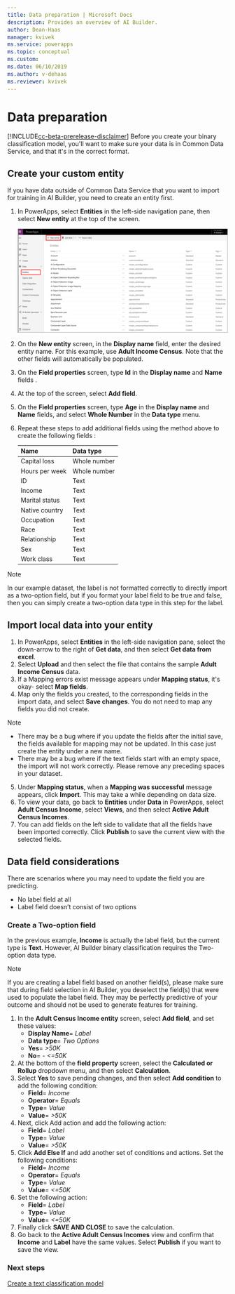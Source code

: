 ```yaml
---
title: Data preparation | Microsoft Docs
description: Provides an overview of AI Builder.
author: Dean-Haas
manager: kvivek
ms.service: powerapps
ms.topic: conceptual
ms.custom: 
ms.date: 06/10/2019
ms.author: v-dehaas
ms.reviewer: kvivek
---
```


# Data preparation

[!INCLUDE[cc-beta-prerelease-disclaimer](./includes/cc-beta-prerelease-disclaimer.md)]
Before you create your binary classification model, you'll want to make sure your data is in Common Data Service, and that it's in the correct format. 

## Create your custom entity
If you have data outside of Common Data Service that you want to import for training in AI Builder, you need to create an entity first.

1. In PowerApps, select **Entities** in the left-side navigation pane, then select **New entity** at the top of the screen.

    ![Data entities screen](media/data-prep.png "Data entities screen")

2. On the **New entity** screen, in the **Display name** field, enter the desired entity name. For this example, use **Adult Income Census**. Note that the other fields will automatically be populated.
 
3. On the **Field properties** screen, type **Id** in the **Display name** and **Name** fields .
4. At the top of the screen, select **Add field**.
5. On the **Field properties** screen, type **Age** in the **Display name** and **Name** fields, and select **Whole Number** in the **Data type** menu.
6. Repeat these steps to add additional fields using the method above to create the following fields :

    |Name	|Data type|
    |---|---|
    |Capital loss|	Whole number|
    |Hours per week|Whole number|
    |ID|	Text|
    |Income|	Text|
    |Marital status|	Text|
    |Native country|	Text|
    |Occupation|	Text|
    |Race|	Text|
    |Relationship|	Text|
    |Sex|	Text|
    |Work class|	Text|

> [!NOTE]
> In our example dataset, the label is not formatted correctly to directly import as a two-option field, but if you format your label field to be true and false, then you can simply create a two-option data type in this step for the label.

## Import local data into your entity
 
1.	In PowerApps, select **Entities** in the left-side navigation pane, select the down-arrow to the right of **Get data**, and then select **Get data from excel**.
2.	Select **Upload** and then select the file that contains the sample **Adult Income Census** data.
3.	If a Mapping errors exist message appears under **Mapping status**, it's okay-  select **Map fields**.
4.	Map only the fields you created, to the corresponding fields in the import data, and select **Save changes**. You do not need to map any fields you did not create.

> [!NOTE]
> - There may be a bug where if you update the fields after the initial save, the fields available for mapping may not be updated. In this case just create the entity under a new name.
> - There may be a bug where if the text fields start with an empty space, the import will not work correctly. Please remove any preceding spaces in your dataset.

5.	Under **Mapping status**, when a **Mapping was successful** message appears,  click **Import**. This may take a while depending on data size.
6.	 To view your data,  go back to **Entities** under **Data** in PowerApps, select **Adult Census Income**, select **Views**, and then select **Active Adult Census Incomes**.
7.	 You can add fields on the left side to validate that all the fields have been imported correctly. Click **Publish** to save the current view with the selected fields.

## Data field considerations
There are scenarios where you may need to update the field you are predicting.
- No label field at all
- Label field doesn’t consist of two options
### Create a Two-option field
In the previous example, **Income** is actually the label field, but the current type is **Text**. However, AI Builder binary classification requires the Two-option data type.

> [!NOTE]
> If you are creating a label field based on another field(s),  please make sure that  during field selection in AI Builder, you deselect the field(s) that were used to populate the label field. They may be perfectly predictive of your outcome and should not be used to generate features for training.

1.	In the **Adult Census Income entity** screen, select **Add field**, and set these values:
    - **Display Name**= *Label*
    - **Data type**= *Two Options*
    - **Yes**= *>50K*
    - **No**= - *<=50K*
2.	At the bottom of the **field property** screen, select the **Calculated or Rollup** dropdown menu, and then select **Calculation**.
3.	Select **Yes** to save pending changes, and then select **Add condition** to add the following condition: 
    - **Field**= *Income*
    - **Operator**= *Equals*
    - **Type**= *Value*
    - **Value**= *>50K*
4.	Next, click Add action and add the following action:
    - **Field**= *Label*
    -	**Type**= *Value*
    -	**Value**= *>50K*
5.	Click **Add Else If** and add another set of conditions and actions. Set the following conditions:
    - **Field**= *Income*
    - **Operator**= *Equals*
    - **Type**= *Value*
    -	**Value**= *<=50K*
6.	Set the following action:
    - **Field**= *Label*
    - **Type**= *Value*
    - **Value**= *<=50K*
6.	Finally click **SAVE AND CLOSE** to save the calculation.
7.	Go back to the **Active Adult Census Incomes** view and confirm that **Income** and **Label** have the same values. Select **Publish** if you want to save the view.
 

### Next steps
[Create a text classification model](create-text-classification-model.md) 
